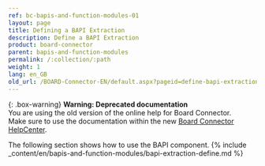 ```yaml
---
ref: bc-bapis-and-function-modules-01
layout: page
title: Defining a BAPI Extraction
description: Define a BAPI Extraction
product: board-connector
parent: bapis-and-function-modules
permalink: /:collection/:path
weight: 1
lang: en_GB
old_url: /BOARD-Connector-EN/default.aspx?pageid=define-bapi-extraction
---
```


{: .box-warning}
**Warning: Deprecated documentation** <br>
You are using the old version of the online help for Board Connector.<br>
Make sure to use the documentation within the new [Board Connector HelpCenter](https://helpcenter.theobald-software.com/board-connector/documentation/introduction/).

The following section shows how to use the BAPI component.
{% include _content/en/bapis-and-function-modules/bapi-extraction-define.md %}


